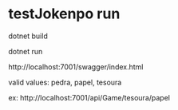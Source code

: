 # testJokenpo run

dotnet build

dotnet run

http://localhost:7001/swagger/index.html

valid values: pedra, papel, tesoura

ex:
http://localhost:7001/api/Game/tesoura/papel

